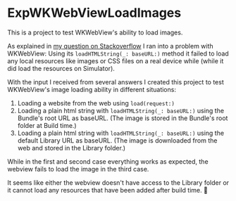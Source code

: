 # ExpWKWebViewLoadImages
This is a project to test WKWebView's ability to load images.

As explained in [my question on Stackoverflow](http://stackoverflow.com/q/39901982/2062785) I ran into a problem with WKWebView: Using its `loadHTMLString(_: baseURL:)` method it failed to load any local resources like images or CSS files on a real device while (while it did load the resources on Simulator).

With the input I received from several answers I created this project to test WKWebView's image loading ability in different situations:
1. Loading a website from the web using `load(request:)`
2. Loading a plain html string with `loadHTMLString(_: baseURL:)` using the Bundle's root URL as baseURL. (The image is stored in the Bundle's root folder at Build time.)
3. Loading a plain html string with `loadHTMLString(_: baseURL:)` using the default Library URL as baseURL. (The image is downloaded from the web and stored in the Library folder.)

While in the first and second case everything works as expected, the webview fails to load the image in the third case.

It seems like either the webview doesn't have access to the Library folder or it cannot load any resources that have been added after build time. 🤔
